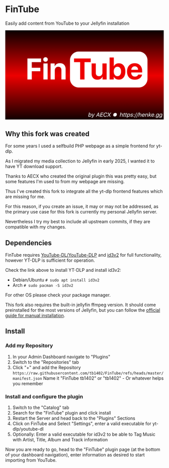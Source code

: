 # FinTube

Easily add content from YouTube to your Jellyfin installation

![](https://raw.githubusercontent.com/AECX/FinTube/master/Assets/logo.png)

## Why this fork was created

For some years I used a selfbuild PHP webpage as a simple frontend for yt-dlp.

As I migrated my media collection to Jellyfin in early 2025, I wanted it to have YT download support.

Thanks to AECX who created the original plugin this was pretty easy, but some features I'm used to from my webpage are missing.

Thus I've created this fork to integrate all the yt-dlp frontend features which are missing for me.

For this reason, if you create an issue, it may or may not be addressed, as the primary use case for this fork is currently my personal Jellyfin server.

Nevertheless I try my best to include all upstream commits, if they are compatible with my changes.

## Dependencies

FinTube requires [YouTube-DL/YouTube-DLP](https://github.com/yt-dlp/yt-dlp) and [id3v2](https://sourceforge.net/projects/id3v2/) for full functionality, however YT-DLP is sufficient for operation.

Check the link above to install YT-DLP and install id3v2:

- Debian/Ubuntu `# sudo apt install id3v2`
- Arch `# sudo pacman -S id3v2`

For other OS please check your package manager.

This fork also requires the built-in jellyfin ffmpeg version.
It should come preinstalled for the most versions of Jellyfin, but you can follow the [official guide for manual installation](https://jellyfin.org/docs/general/installation/advanced/manual/).

## Install

### Add my Repository

1. In your Admin Dashboard navigate to "Plugins"
2. Switch to the "Repositories" tab
3. Click "+" and add the Repository `https://raw.githubusercontent.com/tb1402/FinTube/refs/heads/master/manifest.json`
   Name it "FinTube tb1402" or "tb1402" - Or whatever helps you remember

### Install and configure the plugin

1. Switch to the "Catalog" tab
2. Search for the "FinTube" plugin and click install
3. Restart the Server and head back to the "Plugins" Sections
4. Click on FinTube and Select "Settings", enter a valid executable for yt-dlp/youtube-dl
5. Optionally: Enter a valid executable for id3v2 to be able to Tag Music with Artist, Title, Album and Track information

Now you are ready to go, head to the "FinTube" plugin page (at the bottom of your dashboard navigation), enter information as desired to start importing from YouTube.
